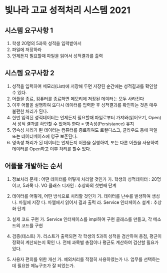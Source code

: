 # 빛나라 고교 성적처리 시스템 2021

## 시스템 요구사항 1
1. 학생 20명의 5과목 성적을 입력받아서
2. 파일에 저장하라
3. 언제든지 필요할때 파일을 읽어서 성적결과를 출력

## 시스템 요구사항 2
1. 성적을 입력하여 메모리(List)에 저장해 두면 저장된 순간에는 성적결과를 확인할 수 있다.
2. 어플을 종료, 컴퓨터를 종료하면 메모리에 저장된 데이터는 모두 사라진다
3. 이후 어플을 실행하여 또다시 데이터를 입력한 후 성적결과를 확인하는 것은 매우 불편한 처리가 된다.
4. 한번 입력된 성적데이터는 언제든지 필요할때 파일로부터 가져와(읽어오기, Open)서 성적 결과를 확인할 수 있어야 한다 = 영속성(Persistance) 유지
5. 영속성 처리가 된 데이터는 컴퓨터를 종료하여도 로컬디스크, 클라우드 등에 파일 또는 데이터베이스에 영구 보존된다.
6. 영속성 처리가 된 데이터는 언제든지 어플을 실행하여, 또는 다른 어플을 사용하여 데이터를 Open하고 이후 처리를 할수 있다.

## 어플을 개발하는 순서
1. 정보처리 문제 : 어떤 데이터를 어떻게 처리할 것인가
	가. 학생의 성적데이터 : 20명이고, 5과목
	나. VO 클래스 디자인 : 추상화의 첫번째 단계
	
2. 데이터를 어떻게, 어떤 방식으로 처리할 것인가
	가. 데이터를 난수를 발생하여 생성
	나. 파일에 저장
	다. 파엘에서 읽어서 결과 출력
	라. Service 인터페이스 설계 : 추상화 단계
	
3. 실제 코드 구현
	가. Service 인터페이스를 impl하여 구현 클래스를 만들고, 각 메소드의 코드를 구현

4. 검증(테스트)
	가. 리스트가 출력되면 각 학생의 5과목 성적을 검산하여 총점, 평균이 정확히 계산되는지 확인
	나. 전체 과목별 총점이나 평균도 계산하여 검산할 필요가 있다.

5. 사용자 편의를 위한 개선
	가. 예외처리를 적절히 사용하였는가
	나. 업무를 선택하는데 필요한 메뉴구조가 잘 되었는가.